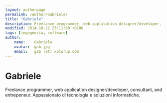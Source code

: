 ```yaml
---
layout: authorpage
permalink: /author/Gabriele/
title: "Gabriele"
description: Freelance programmer, web application designer/developer, consultant, and entrepeneur.
modified: 2014-10-22 23:11:00 +0100
tags: [ingegneria, software]
author:
    name:    Gabriele
    avatar:  gab.jpg
    email:   gab (at) xplorup.com
---
```


# Gabriele
Freelance programmer, web application designer/developer, consultant, and entrepeneur.
Appassionato di tecnologia e soluzioni informatiche.